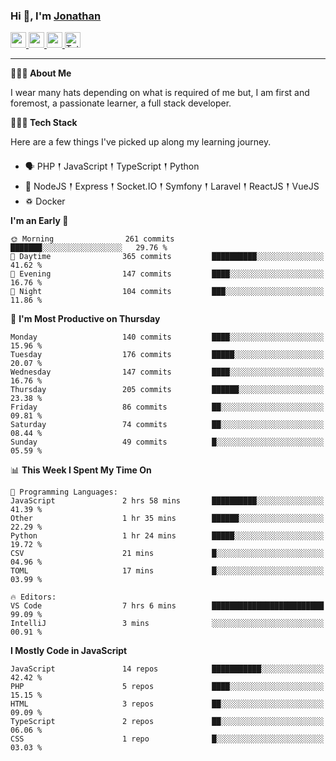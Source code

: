 ### Hi 👋, I'm [Jonathan](https://jonathan-d.ch) 

<p>
  <a href="https://www.twitter.com/redkill2108">
    <img src="https://img.shields.io/badge/twitter-%231DA1F2.svg?&style=for-the-badge&logo=twitter&logoColor=white" height=25>
  </a>
  <a href="https://www.linkedin.com/in/jdebetaz">
    <img src="https://img.shields.io/badge/linkedin-%230077B5.svg?&style=for-the-badge&logo=linkedin&logoColor=white" height=25>
  </a>
  <a href="https://www.instagram.com/jdebetaz/">
    <img src="https://img.shields.io/badge/instagram-%23E4405F.svg?&style=for-the-badge&logo=instagram&logoColor=white" height=25>
  </a>
  <a href="https://wakatime.com/@5c95ead1-71ee-4ecc-9a32-6c2b293dd432">
    <img src="https://wakatime.com/badge/user/5c95ead1-71ee-4ecc-9a32-6c2b293dd432.svg?style=for-the-badge" height=25 alt="Total time coded since Aug 23 2019" />
  </a>
</p>

-------

**🙋🏻‍♂️ About Me** 

<p>I wear many hats depending on what is required of me but, I am first and foremost, a passionate learner, a full stack developer.</p>

**👨🏻‍💻 Tech Stack** 

<p>Here are a few things I've picked up along my learning journey.</p>

- 🗣 PHP 𒑰 JavaScript 𒑰 TypeScript 𒑰 Python
- 🎒 NodeJS 𒑰 Express 𒑰 Socket.IO 𒑰 Symfony 𒑰 Laravel 𒑰 ReactJS 𒑰 VueJS
- ♽ Docker

<!--START_SECTION:waka-->
**I'm an Early 🐤** 

```text
🌞 Morning                261 commits         ███████░░░░░░░░░░░░░░░░░░   29.76 % 
🌆 Daytime                365 commits         ██████████░░░░░░░░░░░░░░░   41.62 % 
🌃 Evening                147 commits         ████░░░░░░░░░░░░░░░░░░░░░   16.76 % 
🌙 Night                  104 commits         ███░░░░░░░░░░░░░░░░░░░░░░   11.86 % 
```
📅 **I'm Most Productive on Thursday** 

```text
Monday                   140 commits         ████░░░░░░░░░░░░░░░░░░░░░   15.96 % 
Tuesday                  176 commits         █████░░░░░░░░░░░░░░░░░░░░   20.07 % 
Wednesday                147 commits         ████░░░░░░░░░░░░░░░░░░░░░   16.76 % 
Thursday                 205 commits         ██████░░░░░░░░░░░░░░░░░░░   23.38 % 
Friday                   86 commits          ██░░░░░░░░░░░░░░░░░░░░░░░   09.81 % 
Saturday                 74 commits          ██░░░░░░░░░░░░░░░░░░░░░░░   08.44 % 
Sunday                   49 commits          █░░░░░░░░░░░░░░░░░░░░░░░░   05.59 % 
```


📊 **This Week I Spent My Time On** 

```text
💬 Programming Languages: 
JavaScript               2 hrs 58 mins       ██████████░░░░░░░░░░░░░░░   41.39 % 
Other                    1 hr 35 mins        ██████░░░░░░░░░░░░░░░░░░░   22.29 % 
Python                   1 hr 24 mins        █████░░░░░░░░░░░░░░░░░░░░   19.72 % 
CSV                      21 mins             █░░░░░░░░░░░░░░░░░░░░░░░░   04.96 % 
TOML                     17 mins             █░░░░░░░░░░░░░░░░░░░░░░░░   03.99 % 

🔥 Editors: 
VS Code                  7 hrs 6 mins        █████████████████████████   99.09 % 
IntelliJ                 3 mins              ░░░░░░░░░░░░░░░░░░░░░░░░░   00.91 % 
```

**I Mostly Code in JavaScript** 

```text
JavaScript               14 repos            ███████████░░░░░░░░░░░░░░   42.42 % 
PHP                      5 repos             ████░░░░░░░░░░░░░░░░░░░░░   15.15 % 
HTML                     3 repos             ██░░░░░░░░░░░░░░░░░░░░░░░   09.09 % 
TypeScript               2 repos             ██░░░░░░░░░░░░░░░░░░░░░░░   06.06 % 
CSS                      1 repo              █░░░░░░░░░░░░░░░░░░░░░░░░   03.03 % 
```




<!--END_SECTION:waka-->
